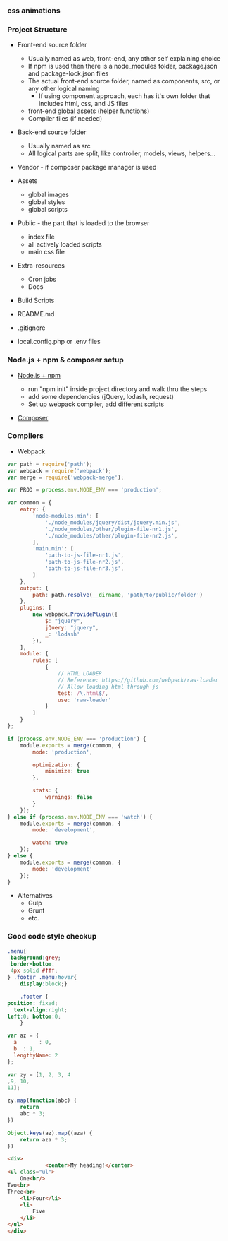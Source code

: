 <!-- TODO add a short questions/answer summary -->
### css animations 

### Project Structure
* Front-end source folder
  * Usually named as web, front-end, any other self explaining choice
  * If npm is used then there is a node_modules folder, package.json and package-lock.json files
  * The actual front-end source folder, named as components, src, or any other logical naming
    * If using component approach, each has it's own folder that includes html, css, and JS files
  * front-end global assets (helper functions)
  * Compiler files (if needed)

* Back-end source folder
  * Usually named as src
  * All logical parts are split, like controller, models, views, helpers...

* Vendor - if composer package manager is used

* Assets
  * global images
  * global styles
  * global scripts

* Public - the part that is loaded to the browser
  * index file
  * all actively loaded scripts
  * main css file 

* Extra-resources
  * Cron jobs
  * Docs

* Build Scripts

* README.md

* .gitignore
  
* local.config.php or .env files

### Node.js + npm & composer setup
* [Node.js + npm](https://nodejs.org/en/download/)
  * run "npm init" inside project directory and walk thru the steps
  * add some dependencies (jQuery, lodash, request)
  * Set up webpack compiler, add different scripts
  
* [Composer](https://getcomposer.org/doc/00-intro.md)

### Compilers
* Webpack
```JavaScript
var path = require('path');
var webpack = require('webpack');
var merge = require('webpack-merge');

var PROD = process.env.NODE_ENV === 'production';

var common = {
    entry: {
        'node-modules.min': [
            './node_modules/jquery/dist/jquery.min.js',
            './node_modules/other/plugin-file-nr1.js',
            './node_modules/other/plugin-file-nr2.js',
        ],
        'main.min': [
            'path-to-js-file-nr1.js',
            'path-to-js-file-nr2.js',
            'path-to-js-file-nr3.js',
        ]
    },
    output: {
        path: path.resolve(__dirname, 'path/to/public/folder')
    },
    plugins: [
        new webpack.ProvidePlugin({
            $: "jquery",
            jQuery: "jquery",
            _: 'lodash'
        }),
    ],
    module: {
        rules: [
            {
                // HTML LOADER
                // Reference: https://github.com/webpack/raw-loader
                // Allow loading html through js
                test: /\.html$/,
                use: 'raw-loader'
            }
        ]
    }
};

if (process.env.NODE_ENV === 'production') {
    module.exports = merge(common, {
        mode: 'production',

        optimization: {
            minimize: true
        },

        stats: {
            warnings: false
        }
    });
} else if (process.env.NODE_ENV === 'watch') {
    module.exports = merge(common, {
        mode: 'development',

        watch: true
    });
} else {
    module.exports = merge(common, {
        mode: 'development'
    });
}
```

* Alternatives
  * Gulp
  * Grunt
  * etc.

### Good code style checkup
```CSS
.menu{
 background:grey;
 border-bottom:
 4px solid #fff;   
} .footer .menu:hover{
    display:block;}

    .footer {
position: fixed;
  text-align:right;
left:0; bottom:0;
    }
```
```JavaScript
var az = {
  a       : 0,
  b  : 1,
  lengthyName: 2
};

var zy = [1, 2, 3, 4
,9, 10,
11];

zy.map(function(abc) {
    return 
    abc * 3;
})

Object.keys(az).map((aza) {
    return aza * 3;
})
```
```HTML
<div>
            <center>My heading!</center>
<ul class="ul">
    One<br/>
Two<br>
Three<br>
    <li>Four</li>
    <li>
        Five
    </li>
</ul>
</div>
```

